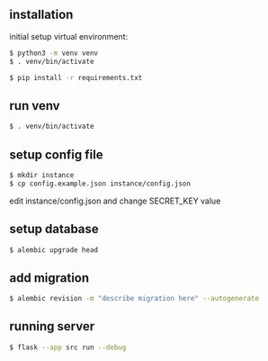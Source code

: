 ## installation

initial setup virtual environment:
```bash
$ python3 -m venv venv
$ . venv/bin/activate

$ pip install -r requirements.txt
```

## run venv

```bash
$ . venv/bin/activate
```

## setup config file

```bash
$ mkdir instance
$ cp config.example.json instance/config.json
```
edit instance/config.json and change SECRET_KEY value


## setup database

```bash
$ alembic upgrade head
```

## add migration

```bash
$ alembic revision -m "describe migration here" --autogenerate
```


## running server

```bash
$ flask --app src run --debug
```
